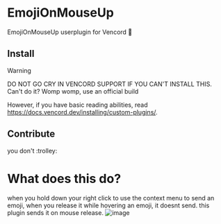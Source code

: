 # EmojiOnMouseUp

EmojiOnMouseUp userplugin for Vencord 🚀

## Install

> [!WARNING]
> DO NOT GO CRY IN VENCORD SUPPORT IF YOU CAN'T INSTALL THIS. Can't do it? Womp womp, use an official build

However, if you have basic reading abilities, read https://docs.vencord.dev/installing/custom-plugins/.

## Contribute

you don't :trolley:

# What does this do?

when you hold down your right click to use the context menu to send an emoji, when you release it while hovering an emoji, it doesnt send. this plugin sends it on mouse release.
![image](https://github.com/user-attachments/assets/7fc98e17-3dec-4396-9486-79463af46154)

